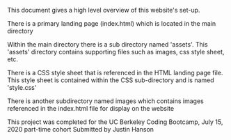 This document gives a high level overview of this website's set-up.

There is a primary landing page (index.html) which is located in the main directory

Within the main directory there is a sub directory named 'assets'.
This 'assets' directory contains supporting files such as images, css style sheet, etc.

There is a CSS style sheet that is referenced in the HTML landing page file.
This style sheet is contained within the CSS sub-directory and is named 'style.css'

There is another subdirectory named images which contains images referenced in the index.html file for display on the website


This project was completed for the UC Berkeley Coding Bootcamp, July 15, 2020 part-time cohort
Submitted by Justin Hanson